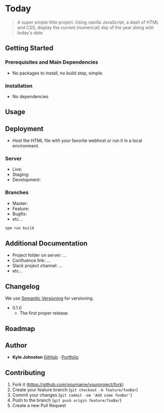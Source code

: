 # Today
> A super simple little project. Using vanilla JavaScript, a dash of HTML and CSS, display the current (numerical) day of the year along with today's date

## Getting Started

### Prerequisites and Main Dependencies

* No packages to install, no build step, simple.

### Installation

* No dependencies

## Usage

## Deployment

* Host the HTML file with your favorite webhost or run it in a local environment.

### Server

* Live:
* Staging:
* Development:

### Branches

* Master:
* Feature:
* Bugfix:
* etc...

```sh
npm run build
```

## Additional Documentation

* Project folder on server: …
* Confluence link: …
* Slack project channel: …
* etc...

## Changelog

We use [Semantic Versioning](http://semver.org/) for versioning.

* 0.1.0
    * The first proper release

## Roadmap

## Author

* **Kyle Johnston** [GitHub](https://github.com/kylejohnston/) · [Portfolio](https://www.kylewjohnston.com)

## Contributing

1. Fork it (<https://github.com/yourname/yourproject/fork>)
2. Create your feature branch (`git checkout -b feature/fooBar`)
3. Commit your changes (`git commit -am 'Add some fooBar'`)
4. Push to the branch (`git push origin feature/fooBar`)
5. Create a new Pull Request
